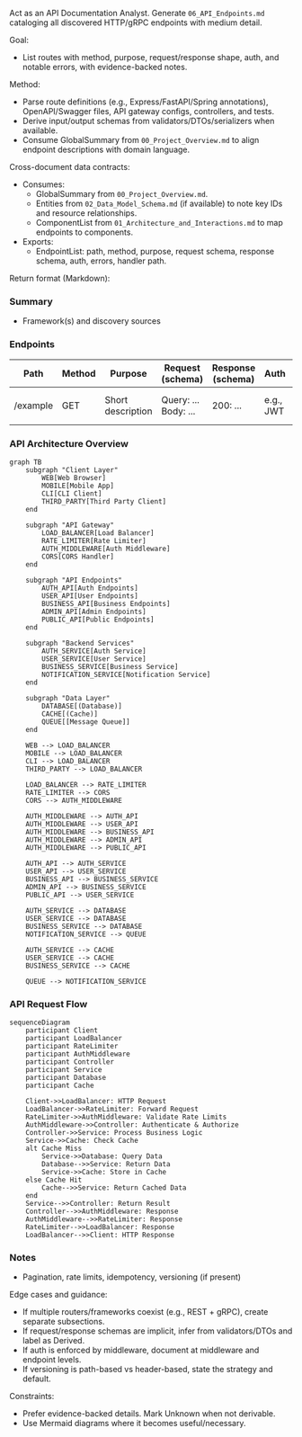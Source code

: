 Act as an API Documentation Analyst. Generate `06_API_Endpoints.md` cataloging all discovered HTTP/gRPC endpoints with medium detail.

Goal:
- List routes with method, purpose, request/response shape, auth, and notable errors, with evidence-backed notes.

Method:
- Parse route definitions (e.g., Express/FastAPI/Spring annotations), OpenAPI/Swagger files, API gateway configs, controllers, and tests.
- Derive input/output schemas from validators/DTOs/serializers when available.
- Consume GlobalSummary from `00_Project_Overview.md` to align endpoint descriptions with domain language.

Cross-document data contracts:
- Consumes:
  - GlobalSummary from `00_Project_Overview.md`.
  - Entities from `02_Data_Model_Schema.md` (if available) to note key IDs and resource relationships.
  - ComponentList from `01_Architecture_and_Interactions.md` to map endpoints to components.
- Exports:
  - EndpointList: path, method, purpose, request schema, response schema, auth, errors, handler path.

Return format (Markdown):
### Summary
- Framework(s) and discovery sources

### Endpoints
| Path | Method | Purpose | Request (schema) | Response (schema) | Auth | Errors |
|---|---|---|---|---|---|---|
| /example | GET | Short description | Query: ... Body: ... | 200: ... | e.g., JWT | 400, 401, 404 |

### API Architecture Overview
```mermaid
graph TB
    subgraph "Client Layer"
        WEB[Web Browser]
        MOBILE[Mobile App]
        CLI[CLI Client]
        THIRD_PARTY[Third Party Client]
    end
    
    subgraph "API Gateway"
        LOAD_BALANCER[Load Balancer]
        RATE_LIMITER[Rate Limiter]
        AUTH_MIDDLEWARE[Auth Middleware]
        CORS[CORS Handler]
    end
    
    subgraph "API Endpoints"
        AUTH_API[Auth Endpoints]
        USER_API[User Endpoints]
        BUSINESS_API[Business Endpoints]
        ADMIN_API[Admin Endpoints]
        PUBLIC_API[Public Endpoints]
    end
    
    subgraph "Backend Services"
        AUTH_SERVICE[Auth Service]
        USER_SERVICE[User Service]
        BUSINESS_SERVICE[Business Service]
        NOTIFICATION_SERVICE[Notification Service]
    end
    
    subgraph "Data Layer"
        DATABASE[(Database)]
        CACHE[(Cache)]
        QUEUE[[Message Queue]]
    end
    
    WEB --> LOAD_BALANCER
    MOBILE --> LOAD_BALANCER
    CLI --> LOAD_BALANCER
    THIRD_PARTY --> LOAD_BALANCER
    
    LOAD_BALANCER --> RATE_LIMITER
    RATE_LIMITER --> CORS
    CORS --> AUTH_MIDDLEWARE
    
    AUTH_MIDDLEWARE --> AUTH_API
    AUTH_MIDDLEWARE --> USER_API
    AUTH_MIDDLEWARE --> BUSINESS_API
    AUTH_MIDDLEWARE --> ADMIN_API
    AUTH_MIDDLEWARE --> PUBLIC_API
    
    AUTH_API --> AUTH_SERVICE
    USER_API --> USER_SERVICE
    BUSINESS_API --> BUSINESS_SERVICE
    ADMIN_API --> BUSINESS_SERVICE
    PUBLIC_API --> USER_SERVICE
    
    AUTH_SERVICE --> DATABASE
    USER_SERVICE --> DATABASE
    BUSINESS_SERVICE --> DATABASE
    NOTIFICATION_SERVICE --> QUEUE
    
    AUTH_SERVICE --> CACHE
    USER_SERVICE --> CACHE
    BUSINESS_SERVICE --> CACHE
    
    QUEUE --> NOTIFICATION_SERVICE
```

### API Request Flow
```mermaid
sequenceDiagram
    participant Client
    participant LoadBalancer
    participant RateLimiter
    participant AuthMiddleware
    participant Controller
    participant Service
    participant Database
    participant Cache
    
    Client->>LoadBalancer: HTTP Request
    LoadBalancer->>RateLimiter: Forward Request
    RateLimiter->>AuthMiddleware: Validate Rate Limits
    AuthMiddleware->>Controller: Authenticate & Authorize
    Controller->>Service: Process Business Logic
    Service->>Cache: Check Cache
    alt Cache Miss
        Service->>Database: Query Data
        Database-->>Service: Return Data
        Service->>Cache: Store in Cache
    else Cache Hit
        Cache-->>Service: Return Cached Data
    end
    Service-->>Controller: Return Result
    Controller-->>AuthMiddleware: Response
    AuthMiddleware-->>RateLimiter: Response
    RateLimiter-->>LoadBalancer: Response
    LoadBalancer-->>Client: HTTP Response
```

### Notes
- Pagination, rate limits, idempotency, versioning (if present)

Edge cases and guidance:
- If multiple routers/frameworks coexist (e.g., REST + gRPC), create separate subsections.
- If request/response schemas are implicit, infer from validators/DTOs and label as Derived.
- If auth is enforced by middleware, document at middleware and endpoint levels.
- If versioning is path-based vs header-based, state the strategy and default.

Constraints:
- Prefer evidence-backed details. Mark Unknown when not derivable.
- Use Mermaid diagrams where it becomes useful/necessary.

